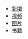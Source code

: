 <!-- docs/_sidebar.md -->

* [新增](/阿里云分享/新增.md)
* [视频](/阿里云分享/视频.md)
* [图片](/阿里云分享/图片.md)
* [书籍](/阿里云分享/书籍.md)